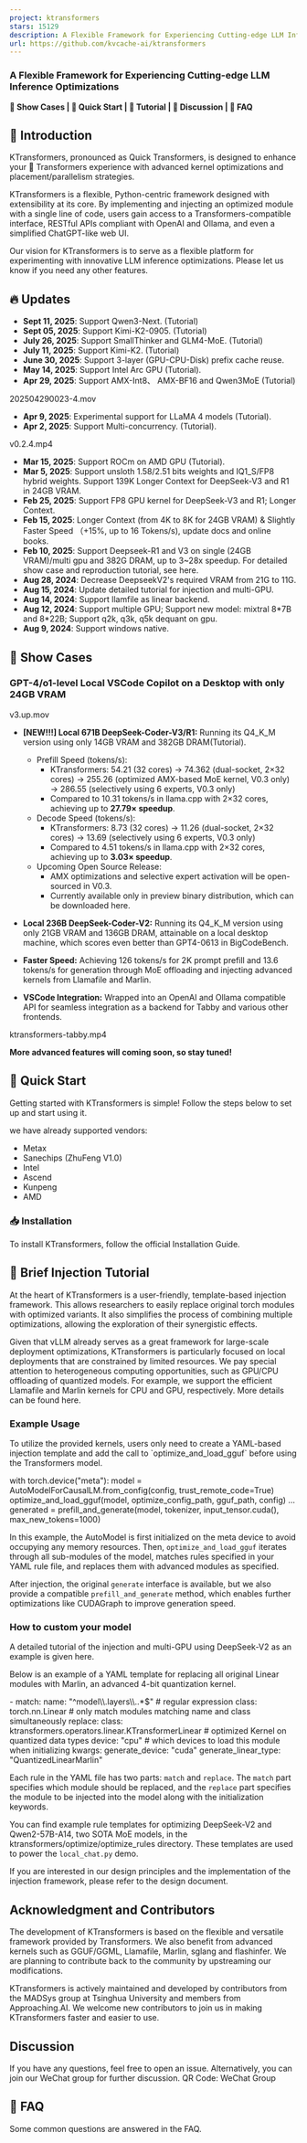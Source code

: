 ```yaml
---
project: ktransformers
stars: 15129
description: A Flexible Framework for Experiencing Cutting-edge LLM Inference Optimizations
url: https://github.com/kvcache-ai/ktransformers
---
```


### A Flexible Framework for Experiencing Cutting-edge LLM Inference Optimizations

**🌟 Show Cases | 🚀 Quick Start | 📃 Tutorial | 💬 Discussion | 🙋 FAQ**

🎉 Introduction
---------------

KTransformers, pronounced as Quick Transformers, is designed to enhance your 🤗 Transformers experience with advanced kernel optimizations and placement/parallelism strategies.  
  
KTransformers is a flexible, Python-centric framework designed with extensibility at its core. By implementing and injecting an optimized module with a single line of code, users gain access to a Transformers-compatible interface, RESTful APIs compliant with OpenAI and Ollama, and even a simplified ChatGPT-like web UI.  
  
Our vision for KTransformers is to serve as a flexible platform for experimenting with innovative LLM inference optimizations. Please let us know if you need any other features.

🔥 Updates
----------

-   **Sept 11, 2025**: Support Qwen3-Next. (Tutorial)
-   **Sept 05, 2025**: Support Kimi-K2-0905. (Tutorial)
-   **July 26, 2025**: Support SmallThinker and GLM4-MoE. (Tutorial)
-   **July 11, 2025**: Support Kimi-K2. (Tutorial)
-   **June 30, 2025**: Support 3-layer (GPU-CPU-Disk) prefix cache reuse.
-   **May 14, 2025**: Support Intel Arc GPU (Tutorial).
-   **Apr 29, 2025**: Support AMX-Int8、 AMX-BF16 and Qwen3MoE (Tutorial)

202504290023-4.mov

-   **Apr 9, 2025**: Experimental support for LLaMA 4 models (Tutorial).
-   **Apr 2, 2025**: Support Multi-concurrency. (Tutorial).

v0.2.4.mp4

-   **Mar 15, 2025**: Support ROCm on AMD GPU (Tutorial).
-   **Mar 5, 2025**: Support unsloth 1.58/2.51 bits weights and IQ1\_S/FP8 hybrid weights. Support 139K Longer Context for DeepSeek-V3 and R1 in 24GB VRAM.
-   **Feb 25, 2025**: Support FP8 GPU kernel for DeepSeek-V3 and R1; Longer Context.
-   **Feb 15, 2025**: Longer Context (from 4K to 8K for 24GB VRAM) & Slightly Faster Speed （+15%, up to 16 Tokens/s), update docs and online books.
-   **Feb 10, 2025**: Support Deepseek-R1 and V3 on single (24GB VRAM)/multi gpu and 382G DRAM, up to 3~28x speedup. For detailed show case and reproduction tutorial, see here.
-   **Aug 28, 2024**: Decrease DeepseekV2's required VRAM from 21G to 11G.
-   **Aug 15, 2024**: Update detailed tutorial for injection and multi-GPU.
-   **Aug 14, 2024**: Support llamfile as linear backend.
-   **Aug 12, 2024**: Support multiple GPU; Support new model: mixtral 8\*7B and 8\*22B; Support q2k, q3k, q5k dequant on gpu.
-   **Aug 9, 2024**: Support windows native.

🌟 Show Cases
-------------

### GPT-4/o1-level Local VSCode Copilot on a Desktop with only 24GB VRAM

v3.up.mov

-   **\[NEW!!!\] Local 671B DeepSeek-Coder-V3/R1:** Running its Q4\_K\_M version using only 14GB VRAM and 382GB DRAM(Tutorial).
    
    -   Prefill Speed (tokens/s):
        -   KTransformers: 54.21 (32 cores) → 74.362 (dual-socket, 2×32 cores) → 255.26 (optimized AMX-based MoE kernel, V0.3 only) → 286.55 (selectively using 6 experts, V0.3 only)
        -   Compared to 10.31 tokens/s in llama.cpp with 2×32 cores, achieving up to **27.79× speedup**.
    -   Decode Speed (tokens/s):
        -   KTransformers: 8.73 (32 cores) → 11.26 (dual-socket, 2×32 cores) → 13.69 (selectively using 6 experts, V0.3 only)
        -   Compared to 4.51 tokens/s in llama.cpp with 2×32 cores, achieving up to **3.03× speedup**.
    -   Upcoming Open Source Release:
        -   AMX optimizations and selective expert activation will be open-sourced in V0.3.
        -   Currently available only in preview binary distribution, which can be downloaded here.
-   **Local 236B DeepSeek-Coder-V2:** Running its Q4\_K\_M version using only 21GB VRAM and 136GB DRAM, attainable on a local desktop machine, which scores even better than GPT4-0613 in BigCodeBench.
    

-   **Faster Speed:** Achieving 126 tokens/s for 2K prompt prefill and 13.6 tokens/s for generation through MoE offloading and injecting advanced kernels from Llamafile and Marlin.
-   **VSCode Integration:** Wrapped into an OpenAI and Ollama compatible API for seamless integration as a backend for Tabby and various other frontends.

ktransformers-tabby.mp4

**More advanced features will coming soon, so stay tuned!**

🚀 Quick Start
--------------

Getting started with KTransformers is simple! Follow the steps below to set up and start using it.

we have already supported vendors:

-   Metax
-   Sanechips (ZhuFeng V1.0)
-   Intel
-   Ascend
-   Kunpeng
-   AMD

### 📥 Installation

To install KTransformers, follow the official Installation Guide.

📃 Brief Injection Tutorial
---------------------------

At the heart of KTransformers is a user-friendly, template-based injection framework. This allows researchers to easily replace original torch modules with optimized variants. It also simplifies the process of combining multiple optimizations, allowing the exploration of their synergistic effects.  

Given that vLLM already serves as a great framework for large-scale deployment optimizations, KTransformers is particularly focused on local deployments that are constrained by limited resources. We pay special attention to heterogeneous computing opportunities, such as GPU/CPU offloading of quantized models. For example, we support the efficient Llamafile and Marlin kernels for CPU and GPU, respectively. More details can be found here.

### Example Usage

To utilize the provided kernels, users only need to create a YAML-based injection template and add the call to \`optimize\_and\_load\_gguf\` before using the Transformers model.

with torch.device("meta"):
    model \= AutoModelForCausalLM.from\_config(config, trust\_remote\_code\=True)
optimize\_and\_load\_gguf(model, optimize\_config\_path, gguf\_path, config)
...
generated \= prefill\_and\_generate(model, tokenizer, input\_tensor.cuda(), max\_new\_tokens\=1000)

In this example, the AutoModel is first initialized on the meta device to avoid occupying any memory resources. Then, `optimize_and_load_gguf` iterates through all sub-modules of the model, matches rules specified in your YAML rule file, and replaces them with advanced modules as specified.

After injection, the original `generate` interface is available, but we also provide a compatible `prefill_and_generate` method, which enables further optimizations like CUDAGraph to improve generation speed.

### How to custom your model

A detailed tutorial of the injection and multi-GPU using DeepSeek-V2 as an example is given here.

Below is an example of a YAML template for replacing all original Linear modules with Marlin, an advanced 4-bit quantization kernel.

\- match:
    name: "^model\\\\.layers\\\\..\*$"  # regular expression 
    class: torch.nn.Linear  # only match modules matching name and class simultaneously
  replace:
    class: ktransformers.operators.linear.KTransformerLinear  # optimized Kernel on quantized data types
    device: "cpu"   # which devices to load this module when initializing
    kwargs:
      generate\_device: "cuda"
      generate\_linear\_type: "QuantizedLinearMarlin"

Each rule in the YAML file has two parts: `match` and `replace`. The `match` part specifies which module should be replaced, and the `replace` part specifies the module to be injected into the model along with the initialization keywords.

You can find example rule templates for optimizing DeepSeek-V2 and Qwen2-57B-A14, two SOTA MoE models, in the ktransformers/optimize/optimize\_rules directory. These templates are used to power the `local_chat.py` demo.

If you are interested in our design principles and the implementation of the injection framework, please refer to the design document.

Acknowledgment and Contributors
-------------------------------

The development of KTransformers is based on the flexible and versatile framework provided by Transformers. We also benefit from advanced kernels such as GGUF/GGML, Llamafile, Marlin, sglang and flashinfer. We are planning to contribute back to the community by upstreaming our modifications.

KTransformers is actively maintained and developed by contributors from the MADSys group at Tsinghua University and members from Approaching.AI. We welcome new contributors to join us in making KTransformers faster and easier to use.

Discussion
----------

If you have any questions, feel free to open an issue. Alternatively, you can join our WeChat group for further discussion. QR Code: WeChat Group

🙋 FAQ
------

Some common questions are answered in the FAQ.
